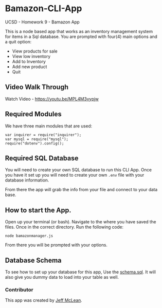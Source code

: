 # Bamazon-CLI-App
UCSD - Homework 9 - Bamazon App

This is a node based app that works as an inventory management system for items in a Sql database. You are prompted with four(4) main options and a quit option:
- View products for sale
- View low inventory
- Add to Inventory
- Add new product
- Quit

## Video Walk Through
Watch Video - https://youtu.be/MPL4M3vypjw


## Required Modules
We have three main modules that are used:
```
var inquirer = require("inquirer");
var mysql = require("mysql");
require("dotenv").config();
```
## Required SQL Database
You will need to create your own SQL database to run this CLI App. Once you have it set up you will need to create your own  `.env` file with your database information. 

From there the app will grab the info from your file and connect to your data base. 

## How to start the App.

Open up your terminal (or bash). Navigate to the where you have saved the files. Once in the correct directory. Run the following code:
```
node bamazonmanager.js
```
From there you will be prompted with your options. 

## Database Schema
To see how to set up your database for this app, Use the [schema.sql](https://github.com/jmmarketing/Bamazon-CLI-App/blob/master/schema.sql). It will also give you dummy data to load into your table as well. 

### Contributor
This app was created by [Jeff McLean](http://jeffreymclean.com). 
